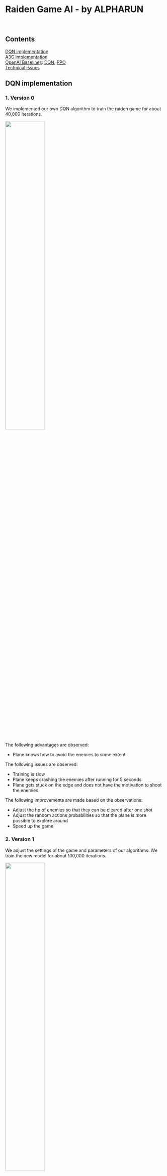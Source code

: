 # Raiden Game AI - by ALPHARUN
<br />

## Contents

[DQN implementation](https://github.com/chuncaohenli/raiden_deep_learning/blob/master/Final%20Report.md#dqn-implementation)
<br />
[A3C implementation](https://github.com/chuncaohenli/raiden_deep_learning/blob/master/Final%20Report.md#a3c-implementation)
<br />
[OpenAI Baselines](https://github.com/chuncaohenli/raiden_deep_learning/blob/master/Final%20Report.md#baselines-version): [DQN](https://github.com/chuncaohenli/raiden_deep_learning/blob/master/Final%20Report.md#1-dqn), [PPO](https://github.com/chuncaohenli/raiden_deep_learning/blob/master/Final%20Report.md#2-ppo)
<br />
[Technical issues](https://github.com/chuncaohenli/raiden_deep_learning/blob/master/Final%20Report.md#technical-issues)
<br />

## DQN implementation

### 1. Version 0
We implemented our own DQN algorithm to train the raiden game for about 40,000 iterations.

<img src="resource/img_v0_good.gif" width="50%">

The following advantages are observed:
- Plane knows how to avoid the enemies to some extent

The following issues are observed:
- Training is slow
- Plane keeps crashing the enemies after running for 5 seconds
- Plane gets stuck on the edge and does not have the motivation to shoot the enemies

The following improvements are made based on the observations:
- Adjust the hp of enemies so that they can be cleared after one shot
- Adjust the random actions probabilities so that the plane is more possible to explore around
- Speed up the game

### 2. Version 1
We adjust the settings of the game and parameters of our algorithms. We train the new model for about 100,000 iterations.

<img src="resource/img_v0_good_2.gif" width="50%">

The following advantages are observed:
- Plane shoots part of the enemies
- Game is running faster
- Plane has more freedom to explore

The following issues are observed:
- Plane still keeps crashing enemies 

The reason of crashing is possibly that the original reward function of DQN does not count the crashing immediatly, instead, it only reacts when one life is lost. Moreover, referenced by the reward function in Flappy bird, we shall give small reward for each time the plane survives. In such a case, reward will not stay the same number for a long time, which may result a difficulty in training.

The following improvements are made based on the observations:
- Adjust the reward function based on the previous content

### 3. Version 2
We adjust the reward function and train the new model for about 100,000 iterations.

<img src="resource/img_vf_good_2.gif" width="50%">

The following advantages are observed:
- Plane can almost clear all the Type I enemies without getting any harm

The following issues are observed:
- Plane cannot deal with the suicide type enemies

<img src="resource/img_suicide_bad.gif" width="50%">

- Plane cannot deal with the tower type enemies

<img src="resource/img_tower_bad.gif" width="50%">

We find that the suicide type enemies are more difficult to deal with than other types. As a result, we adjust the order of the enemies so that they comes in the order from the easiest to the most difficult one.

### 4. Version 3
We train the model on Google Cloud Platform for 500,000 iterations.

The following advantages are observed:
- Plane can deal perfectly with the suicide enemies. When suicide enemies appears, the plane will go back to a decent distance, which is the opitimal way with least motions to deal with the suicide type enemies. See below.
<img src="resource/img_vf_good.gif" width="50%">

- Plane can deal perfectly with the tower enemies. Note that in the following snapshot, the plane travel through the shortest path to shoot down the tower with only 20 hp loss, which is optimal in this senario.

<img src="resource/img_vf_tower.gif" width="50%">

<img src="resource/img_tower_good.gif" width="50%">

The following issues are observed:
- Plane will sometimes stay at the corner instead of going around to shoot down enemies. To encourage the plane to be active, we change the reward of survival from 0.1 to -0.1 each frame in the next version.

### 5. Version 4
We train the model on Google Cloud Platform for about 1,500,000 iterations. This is the final model of our own-implemented dqn algorithms. It performs pretty well, winning a score of 5730 at maximum and over 5000 in average. During the play, the plane knows how to avoid the enemies and shoot the enemies at the safest place. The following senario is an improvement from the version 4. 

<img src="resource/img_chuji.gif" width="50%">
In above snapshots, the plane will quickly go out to shoot down the yellow enemies and then quickly go back to the safe place so that it will not crash the following enemies. Though it will not attack the blue enemies actively, this strategy is already optimal in a local sense. We believe is we adjust the replay memory to a larger size, the plane will perform more actively.

Compared with the version 4 performance in the following scenario, it is a quite decent improvement which increases about 1000 credits during the play.

<img src="resource/img_stay_top.gif" width="50%">

### 6. Future work
- Defeat the final boss. Note that usually the final boss appears at the end, which is hardly seen during training. We have a plan to train a seperate network for the final boss and rare enemies.

### 7. All DQN versions' results
| Versions | Scores | Iterations | Description |
|:-------- |:------:|:----------:|:----------- |
| Model_v0 | 2180   | 40,000     | Performs bad. Avoid enemies, but get stuck. |
| Model_v1 | 1420   | 100,000    | Modify the game. Shoot enemies, but keep crashing. |
| Model_v2 | 640    | 100,000    | Modify the rewards. Clear first type enemies, but cannot deal with the suicide type enemies. |
| Model_v3 | 4610   | 500,000    | More iterations. Can get a high score, but gets dead before the boss enemy occurs. |
| Model_v4 | 5730   | 1,500,000  | Final model. Performs well. |

## A3C implementation
We implemented A3C algorithm to train our agent for game Raiden. 
### 1. Why A3C
DQN algorithm is very time-consuming. Using my own laptop to train the model for 10 hours will only finish about 40,000 iterations. So in order to find a more efficient algorithm, we find A3C, which is a improvement version of actor critic algorithm. Compared with other DQN algorithms,
it has several prons:
- Faster
- Simpler
- More robust
- Better scores
### 2. A3C performance

## Baselines Version
### 1. DQN
   1.  Wrap Environment
   
        Made serveral changes to Raiden game code to implement gym environment APIs.
    
      * Reconstructed the project and implement a RaidenENV class with step, render and reset methods.
    
      * Changed code structure to split the render and computation parts.
    
      * Wrote setup and initial scripts to register the raiden environment.
    
   2. Algorithm Design 
   
    * Reward Strategy Design
    
      If the player's fighter stay alive for each time step, get a 0.001 reward.<br />
      If it is crashed by enemies, get a negative reward of the hp of that enemy.<br />
      If it shoot one enemy down, get a reward of the hp of that enemy.<br />
      If it dies, get a 200 negative reward.<br />
    
    * Neural Network Design
    
      Made a convolution neural network:<br />
      Conv layers: (32, 8, 4), (64, 4, 2), (64, 3, 1)<br />
      Hidden layers: (256)
    
    * Hyperparameters Design
    
      gamma=1 (We set discount factor as 1 because future bonus is as important as current bonus)<br />
      max_timesteps=300000<br />
      exploration_fraction=0.6<br />
      exploration_final_eps=0.05 (This is a little bit higher than usual because this game is last quite long, we want the agent to explore enough)<br />
    
   3. Training Optimizing
   
    * Reduce nosise
    
      Remove background image and other irrelevant things
    
    * Simplify input
    
      Compreesed the size of the image we captured.<br />
      The orignal size is 700 * 900, after compressing it's 160 * 210 which reduced the computation in NN significantly.
    
    * FrameSkipping
    
      It's unnecssary to pass every image we captured to neural network every timestep. For each timestep, we repeat the same action for several times (random number), track the reward and coordinates of the fighter and only return the finnal result.
    
    * Split render and computation
    
      During training process, we don't render the screen and show the training process on the screen. Thus, we speed up the training process.
   4. Results
   
        After training for 300000 timesteps, the agent can play the game for about 1 minute. It knows how to avoid crashing with enemies. But it always stay in a small area and can not find the best way to shoot the enemy to get a higher score.
      //todo gif image

### 2. PPO


## Technical issues
### Baseline integration

   1.  Wrap Environment
   
        Made serveral changes to Raiden game code to implement gym environment APIs.
    
      * Reconstructed the project and implement a RaidenENV class with step, render and reset methods.
    
      * Changed code structure to split the render and computation parts.
    
      * Wrote setup and initial scripts to register the raiden environment.
    
   2. Algorithm Design 
   
    * Reward Strategy Design
    
      If the player's fighter stay alive for each time step, get a 0.001 reward.<br />
      If it is crashed by enemies, get a negative reward of the hp of that enemy.<br />
      If it shoot one enemy down, get a reward of the hp of that enemy.<br />
      If it dies, get a 200 negative reward.<br />
    
    * Neural Network Design
    
      Made a convolution neural network:<br />
      Conv layers: (32, 8, 4), (64, 4, 2), (64, 3, 1)<br />
      Hidden layers: (256)
    
    * Hyperparameters Design
    
      gamma=1 (We set discount factor as 1 because future bonus is as important as current bonus)<br />
      max_timesteps=300000<br />
      exploration_fraction=0.6<br />
      exploration_final_eps=0.05 (This is a little bit higher than usual because this game is last quite long, we want the agent to explore enough)<br />
    
   3. Training Optimizing
   
    * Reduce nosise
    
      Remove background image and other irrelevant things
    
    * Simplify input
    
      Compreesed the size of the image we captured.<br />
      The orignal size is 700 * 900, after compressing it's 160 * 210 which reduced the computation in NN significantly.
    
    * FrameSkipping
    
      It's unnecssary to pass every image we captured to neural network every timestep. For each timestep, we repeat the same action for several times (random number), track the reward and coordinates of the fighter and only return the finnal result.
    
    * Split render and computation
    
      During training process, we don't render the screen and show the training process on the screen. Thus, we speed up the training process.

### Cloud server video service
    
When we train our model in cloud services, the following errors will come
```sh
pygame.error: No available video device
```
Set the video device to "dummy" will cause the loss function to be NAN, which raises a problem in training. 
We solved the method by setting VNC port in Google cloud and run our algorithms via a VNC client server connected to the cloud service.
